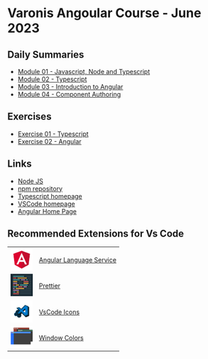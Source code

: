 # Varonis Angoular Course - June 2023
## Daily Summaries
* [Module 01 - Javascript, Node and Typescript](./module%2001/README.md)
* [Module 02 - Typescript](./module%2002/README.md)
* [Module 03 - Introduction to Angular](./module%2003/README.md)
* [Module 04 - Component Authoring](./module%2004/README.md)

## Exercises
* [Exercise 01 - Typescript](./module%2002/exercise/README.md)
* [Exercise 02 - Angular](./module%2003/exercise/README.md)

## Links
* [Node JS](https://nodejs.org/)
* [npm repository](https://www.npmjs.com/)
* [Typescript homepage](https://www.typescriptlang.org/)
* [VSCode homepage](https://code.visualstudio.com/)
* [Angular Home Page](https://angular.io/)

## Recommended Extensions for Vs Code
| | |
|--|--|
| <img src="./assets/images/ext-angular-language-service.Default" Height=50> |  [Angular Language Service](https://marketplace.visualstudio.com/items?itemName=Angular.ng-template) | 
| <img src="./assets/images/ext-prettier.Default" Height=50> | [Prettier](https://marketplace.visualstudio.com/items?itemName=esbenp.prettier-vscode) | 
| <img src="./assets/images/ext-vscode-icons.Default" Height=50> |  [VsCode Icons](https://marketplace.visualstudio.com/items?itemName=vscode-icons-team.vscode-icons) | 
| <img src="./assets/images/ext-window-colors.Default" Height=50> |  [Window Colors](https://marketplace.visualstudio.com/items?itemName=stuart.unique-window-colors) | 


